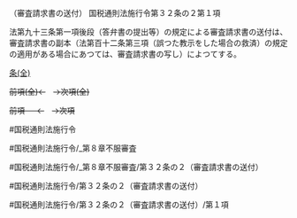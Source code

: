 （審査請求書の送付）
国税通則法施行令第３２条の２第１項

法第九十三条第一項後段（答弁書の提出等）の規定による審査請求書の送付は、審査請求書の副本（法第百十二条第三項（誤つた教示をした場合の救済）の規定の適用がある場合にあつては、審査請求書の写し）によつてする。

[条(全)](国税通則法施行＿令＿第３２条の２_.md)

~~前項(全)←~~　~~→次項(全)~~

~~前項 　 ←~~　~~→次項~~



#国税通則法施行令

#国税通則法施行令/_第８章不服審査

#国税通則法施行令/_第８章不服審査/第３２条の２（審査請求書の送付）

#国税通則法施行令/第３２条の２（審査請求書の送付）

#国税通則法施行令/第３２条の２（審査請求書の送付）/第１項

